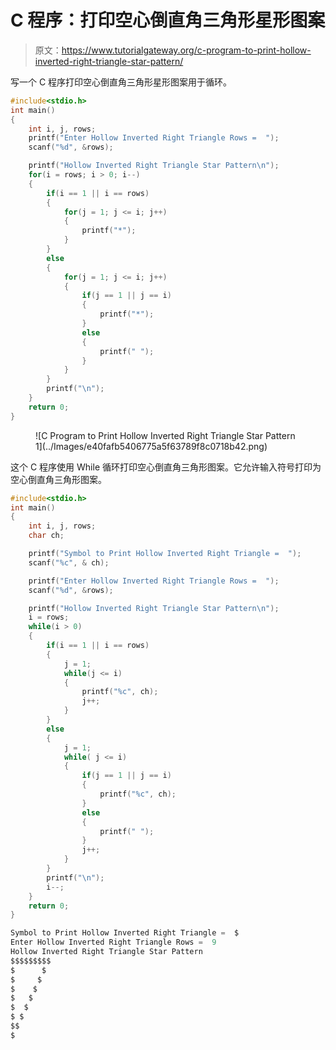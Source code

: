 # C 程序：打印空心倒直角三角形星形图案

> 原文：<https://www.tutorialgateway.org/c-program-to-print-hollow-inverted-right-triangle-star-pattern/>

写一个 C 程序打印空心倒直角三角形星形图案用于循环。

```c
#include<stdio.h>
int main()
{
 	int i, j, rows; 
 	printf("Enter Hollow Inverted Right Triangle Rows =  ");
 	scanf("%d", &rows);

    printf("Hollow Inverted Right Triangle Star Pattern\n");
	for(i = rows; i > 0; i--)
	{
        if(i == 1 || i == rows)
        {
            for(j = 1; j <= i; j++)
            {
                printf("*");
            }
        }
        else
        {
            for(j = 1; j <= i; j++)
            {
                if(j == 1 || j == i)
                {
                    printf("*");
                }
                else
                {
                    printf(" ");
                }
            }
        }   
		printf("\n");
	}
 	return 0;
}
```

<figure class="wp-block-image size-large">![C Program to Print Hollow Inverted Right Triangle Star Pattern 1](../Images/e40fafb5406775a5f63789f8c0718b42.png)</figure>

这个 C 程序使用 While 循环打印空心倒直角三角形图案。它允许输入符号打印为空心倒直角三角形图案。

```c
#include<stdio.h>
int main()
{
 	int i, j, rows; 
    char ch;

    printf("Symbol to Print Hollow Inverted Right Triangle =  ");
    scanf("%c", & ch);

 	printf("Enter Hollow Inverted Right Triangle Rows =  ");
 	scanf("%d", &rows);

    printf("Hollow Inverted Right Triangle Star Pattern\n");
    i = rows;
	while(i > 0)
	{
        if(i == 1 || i == rows)
        {
            j = 1;
            while(j <= i)
            {
                printf("%c", ch);
                j++;
            }
        }
        else
        {
            j = 1;
            while( j <= i)
            {
                if(j == 1 || j == i)
                {
                    printf("%c", ch);
                }
                else
                {
                    printf(" ");
                }
                j++;
            }
        }   
		printf("\n");
        i--;
	}
 	return 0;
}
```

```c
Symbol to Print Hollow Inverted Right Triangle =  $
Enter Hollow Inverted Right Triangle Rows =  9
Hollow Inverted Right Triangle Star Pattern
$$$$$$$$$
$      $
$     $
$    $
$   $
$  $
$ $
$$
$
```